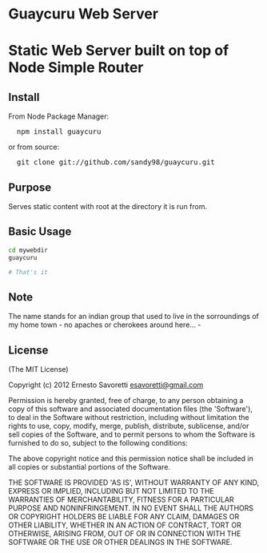 # Guaycuru Web Server
# Static Web Server built on top of Node Simple Router

## Install

From Node Package Manager:

<pre>
  npm install guaycuru
</pre>

or from source:

<pre>
  git clone git://github.com/sandy98/guaycuru.git
</pre>

## Purpose
Serves static content with root at the directory it is run from.

## Basic Usage
```bash
cd mywebdir
guaycuru

# That's it
```


## Note

The name stands for an indian group that used to live in the sorroundings of my home town - no apaches or cherokees
around here... -

## License

(The MIT License)

Copyright (c) 2012 Ernesto Savoretti <esavoretti@gmail.com>

Permission is hereby granted, free of charge, to any person obtaining a copy of this software and associated documentation files (the 'Software'), to deal in the Software without restriction, including without limitation the rights to use, copy, modify, merge, publish, distribute, sublicense, and/or sell copies of the Software, and to permit persons to whom the Software is furnished to do so, subject to the following conditions:

The above copyright notice and this permission notice shall be included in all copies or substantial portions of the Software.

THE SOFTWARE IS PROVIDED 'AS IS', WITHOUT WARRANTY OF ANY KIND, EXPRESS OR IMPLIED, INCLUDING BUT NOT LIMITED TO THE WARRANTIES OF MERCHANTABILITY, FITNESS FOR A PARTICULAR PURPOSE AND NONINFRINGEMENT. IN NO EVENT SHALL THE AUTHORS OR COPYRIGHT HOLDERS BE LIABLE FOR ANY CLAIM, DAMAGES OR OTHER LIABILITY, WHETHER IN AN ACTION OF CONTRACT, TORT OR OTHERWISE, ARISING FROM, OUT OF OR IN CONNECTION WITH THE SOFTWARE OR THE USE OR OTHER DEALINGS IN THE SOFTWARE.
